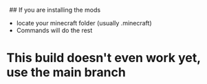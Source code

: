  
## If you are installing the mods

- locate your minecraft folder (usually .minecraft) 
- Commands will do the rest


# This build doesn't even work yet, use the main branch
